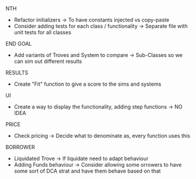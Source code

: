 NTH
- Refactor initializers -> To have constants injected vs copy-paste
- Consider adding tests for each class / functionality -> Separate file with unit tests for all classes

END GOAL
- Add variants of Troves and System to compare -> Sub-Classes so we can sim out different results

RESULTS
- Create "Fit" function to give a score to the sims and systems

UI
- Create a way to display the functionality, adding step functions -> NO IDEA

PRICE
- Check pricing -> Decide what to denominate as, every function uses this

BORROWER
- Liquidated Trove -> If liquidate need to adapt behaviour
- Adding Funds behaviour -> Consider allowing some orrowers to have some sort of DCA strat and have them behave based on that
